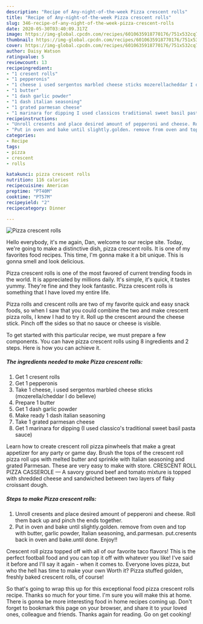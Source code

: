 ```yaml
---
description: "Recipe of Any-night-of-the-week Pizza crescent rolls"
title: "Recipe of Any-night-of-the-week Pizza crescent rolls"
slug: 346-recipe-of-any-night-of-the-week-pizza-crescent-rolls
date: 2020-05-30T03:40:09.317Z
image: https://img-global.cpcdn.com/recipes/6010635918770176/751x532cq70/pizza-crescent-rolls-recipe-main-photo.jpg
thumbnail: https://img-global.cpcdn.com/recipes/6010635918770176/751x532cq70/pizza-crescent-rolls-recipe-main-photo.jpg
cover: https://img-global.cpcdn.com/recipes/6010635918770176/751x532cq70/pizza-crescent-rolls-recipe-main-photo.jpg
author: Daisy Watson
ratingvalue: 5
reviewcount: 13
recipeingredient:
- "1 cresent rolls"
- "1 pepperonis"
- "1 cheese i used sergentos marbled cheese sticks mozerellacheddar I do believe"
- "1 butter"
- "1 dash garlic powder"
- "1 dash italian seasoning"
- "1 grated parmesan cheese"
- "1 marinara for dipping I used classicos traditional sweet basil pasta sauce"
recipeinstructions:
- "Unroll cresents and place desired amount of pepperoni and cheese. Roll them back up and pinch the ends together."
- "Put in oven and bake until slightly.golden. remove from oven and top with butter, garlic powder, Italian seasoning, and.parmesan. put.cresents back in oven and bake.until done. Enjoy!!"
categories:
- Recipe
tags:
- pizza
- crescent
- rolls

katakunci: pizza crescent rolls 
nutrition: 116 calories
recipecuisine: American
preptime: "PT40M"
cooktime: "PT57M"
recipeyield: "2"
recipecategory: Dinner

---
```



![Pizza crescent rolls](https://img-global.cpcdn.com/recipes/6010635918770176/751x532cq70/pizza-crescent-rolls-recipe-main-photo.jpg)

Hello everybody, it's me again, Dan, welcome to our recipe site. Today, we're going to make a distinctive dish, pizza crescent rolls. It is one of my favorites food recipes. This time, I'm gonna make it a bit unique. This is gonna smell and look delicious.

Pizza crescent rolls is one of the most favored of current trending foods in the world. It is appreciated by millions daily. It's simple, it's quick, it tastes yummy. They're fine and they look fantastic. Pizza crescent rolls is something that I have loved my entire life.

Pizza rolls and crescent rolls are two of my favorite quick and easy snack foods, so when I saw that you could combine the two and make crescent pizza rolls, I knew I had to try it. Roll up the crescent around the cheese stick. Pinch off the sides so that no sauce or cheese is visible.


To get started with this particular recipe, we must prepare a few components. You can have pizza crescent rolls using 8 ingredients and 2 steps. Here is how you can achieve it.

<!--inarticleads1-->

##### The ingredients needed to make Pizza crescent rolls:

1. Get 1 cresent rolls
1. Get 1 pepperonis
1. Take 1 cheese, i used sergentos marbled cheese sticks (mozerella/cheddar I do believe)
1. Prepare 1 butter
1. Get 1 dash garlic powder
1. Make ready 1 dash italian seasoning
1. Take 1 grated parmesan cheese
1. Get 1 marinara for dipping (I used classico&#39;s traditional sweet basil pasta sauce)


Learn how to create crescent roll pizza pinwheels that make a great appetizer for any party or game day. Brush the tops of the crescent roll pizza roll ups with melted butter and sprinkle with Italian seasoning and grated Parmesan. These are very easy to make with store. CRESCENT ROLL PIZZA CASSEROLE — A savory ground beef and tomato mixture is topped with shredded cheese and sandwiched between two layers of flaky croissant dough. 

<!--inarticleads2-->

##### Steps to make Pizza crescent rolls:

1. Unroll cresents and place desired amount of pepperoni and cheese. Roll them back up and pinch the ends together.
1. Put in oven and bake until slightly.golden. remove from oven and top with butter, garlic powder, Italian seasoning, and.parmesan. put.cresents back in oven and bake.until done. Enjoy!!


Crescent roll pizza topped off with all of our favorite taco flavors! This is the perfect football food and you can top it off with whatever you like! I&#39;ve said it before and I&#39;ll say it again - when it comes to. Everyone loves pizza, but who the hell has time to make your own Worth it? Pizza stuffed golden, freshly baked crescent rolls, of course! 

So that's going to wrap this up for this exceptional food pizza crescent rolls recipe. Thanks so much for your time. I'm sure you will make this at home. There is gonna be more interesting food in home recipes coming up. Don't forget to bookmark this page on your browser, and share it to your loved ones, colleague and friends. Thanks again for reading. Go on get cooking!
